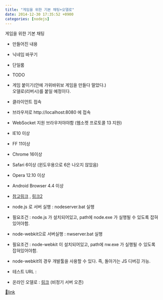 ```yaml
---
title: "게임을 위한 기본 채팅+오델로"
date: 2014-12-30 17:35:52 +0900
categories: [nodejs]
---
```


게임을 위한 기본 채팅

  
- 만들어진 내용
- 닉네임 바꾸기
- 단일룸

- TODO
- 게임 붙이기(안에 가위바위보 게임을 만들다 말았다.)   
오델로(리버시)를 붙일 예정이다.


  
- 클라이언트 접속&#xD;
- 브라우저로 http://localhost:8080 에 접속&#xD;
- WebSocket 지원 브라우저야야함 (웹소켓 프로토콜 13 지원)&#xD;
- IE10 이상&#xD;
- FF 11이상&#xD;
- Chrome 16이상&#xD;
- Safari 6이상 (윈도우용으로 6은 나오지 않았음)&#xD;
- Opera 12.10 이상&#xD;
- Android Browser 4.4 이상&#xD;
- [참고링크](https://developer.mozilla.org/ko/docs/WebSockets "참고링크") , [링크2](http://en.wikipedia.org/wiki/WebSocket "링크2")&#xD;
&#xD;
&#xD;
- node.js 로 서버 실행 : nodeserver.bat 실행&#xD;
- 필요조건 : node.js 가 설치되어있고, path에 node.exe 가 실행될 수 있도록 잡혀있어야함.&#xD;
&#xD;
- node-webkit으로 서버실행 : nwserver.bat 실행&#xD;
- 필요조건 : node-webkit 이 설치되어있고, path에 nw.exe 가 실행될 수 있도록 잡혀있어야함.&#xD;
- node-webkit의 경우 개발툴을 사용할 수 있다. 즉, 돌아가는 JS 디버깅 가능.&#xD;
&#xD;
- 테스트 URL :&#xD;
- 온라인 오델로 : [링크](http://www.mins01.com/nodejs/wsgame01/client.html "http://mins01.com/nodejs/wsgame01/client.html") (비정기 서버 오픈)&#xD;
&#xD;
&#xD;
  
  



[🔗link](http://www.mins01.com/mh/tech/read/919)